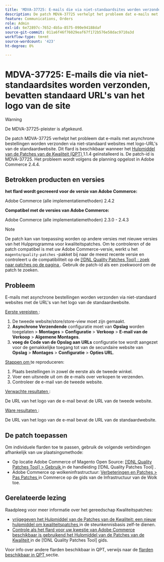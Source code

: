 ```yaml
---
title: 'MDVA-37725: E-mails die via niet-standaardsites worden verzonden, bevatten standaard URL''s van het logo van de site'
description: De patch MDVA-37725 verhelpt het probleem dat e-mails met asynchrone bestellingen worden verzonden via niet-standaard websites met logo-URL's van de standaardwebsite.
feature: Communications, Orders
role: Admin
exl-id: 6e72897c-7652-4b5a-8575-090e94188daf
source-git-commit: 011a6f46f76029eaf67f172b576e58dac9710a3d
workflow-type: tm+mt
source-wordcount: '423'
ht-degree: 0%

---
```


# MDVA-37725: E-mails die via niet-standaardsites worden verzonden, bevatten standaard URL&#39;s van het logo van de site

>[!WARNING]
>
> De MDVA-37725-pleister is afgekeurd.

De patch MDVA-37725 verhelpt het probleem dat e-mails met asynchrone bestellingen worden verzonden via niet-standaard websites met logo-URL&#39;s van de standaardwebsite. Dit flard is beschikbaar wanneer het [ Hulpmiddel van de Patches van de Kwaliteit (QPT) ](https://experienceleague.adobe.com/en/docs/commerce-operations/tools/quality-patches-tool/quality-patches-tool-to-self-serve-quality-patches) 1.1.4 geïnstalleerd is. De patch-id is MDVA-37725. Het probleem wordt volgens de planning opgelost in Adobe Commerce 2.4.4.

## Betrokken producten en versies

**het flard wordt gecreeerd voor de versie van Adobe Commerce:**

Adobe Commerce (alle implementatiemethoden) 2.4.2

**Compatibel met de versies van Adobe Commerce:**

Adobe Commerce (alle implementatiemethoden) 2.3.0 - 2.4.3

>[!NOTE]
>
>De patch kan van toepassing worden op andere versies met nieuwe versies van het Hulpprogramma voor kwaliteitspatches. Om te controleren of de patch compatibel is met uw Adobe Commerce-versie, werkt u het `magento/quality-patches` -pakket bij naar de meest recente versie en controleert u de compatibiliteit op de [[!DNL Quality Patches Tool] : zoek naar patches op de pagina ](https://experienceleague.adobe.com/en/docs/commerce-operations/tools/quality-patches-tool/quality-patches-tool-to-self-serve-quality-patches) . Gebruik de patch-id als een zoekwoord om de patch te zoeken.

## Probleem

E-mails met asynchrone bestellingen worden verzonden via niet-standaard websites met de URL&#39;s van het logo van de standaardwebsite.

<u> Eerste vereisten </u>:

1. De tweede website/store/store-view moet zijn gemaakt.
1. **Asynchrone Verzendende** configuratie moet van **Opslag** worden toegelaten > **Montages** > **Configuratie** > **Verkoop** > **E-mail van de Verkoop** > **Algemene Montages**.
1. **voeg de Code van de Opslag aan URLs** configuratie toe wordt aangezet voor de gemakkelijke toegang tot van de secundaire website van **Opslag** > **Montages** > **Configuratie** > **Opties URL**.

<u> Stappen om </u> te reproduceren:

1. Plaats bestellingen in zowel de eerste als de tweede winkel.
1. Voer een uitsnede uit om de e-mails over verkopen te verzenden.
1. Controleer de e-mail van de tweede website.

<u> Verwachte resultaten </u>:

De URL van het logo van de e-mail bevat de URL van de tweede website.

<u> Ware resultaten </u>:

De URL van het logo van de e-mail bevat de URL van de standaardwebsite.

## De patch toepassen

Om individuele flarden toe te passen, gebruik de volgende verbindingen afhankelijk van uw plaatsingsmethode:

* Op locatie Adobe Commerce of Magento Open Source: [[!DNL Quality Patches Tool] > Gebruik ](/help/tools/quality-patches-tool/usage.md) in de handleiding [!DNL Quality Patches Tool] .
* Adobe Commerce op wolkeninfrastructuur: [ Verbeteringen en Patches > Pas Patches ](https://experienceleague.adobe.com/docs/commerce-cloud-service/user-guide/develop/upgrade/apply-patches.html) in Commerce op de gids van de Infrastructuur van de Wolk toe.

## Gerelateerde lezing

Raadpleeg voor meer informatie over het gereedschap Kwaliteitspatches:

* [ vrijgegeven het Hulpmiddel van de Patches van de Kwaliteit: een nieuw hulpmiddel om kwaliteitspatches ](https://experienceleague.adobe.com/en/docs/commerce-operations/tools/quality-patches-tool/quality-patches-tool-to-self-serve-quality-patches) in de steunkennisbasis zelf-te dienen.
* [ Controle als het flard voor uw kwestie van Adobe Commerce beschikbaar is gebruikend het Hulpmiddel van de Patches van de Kwaliteit ](/help/tools/quality-patches-tool/patches-available-in-qpt/check-patch-for-magento-issue-with-magento-quality-patches.md) in de [!DNL Quality Patches Tool] gids.

Voor info over andere flarden beschikbaar in QPT, verwijs naar de [ flarden beschikbaar in QPT ](https://experienceleague.adobe.com/tools/commerce-quality-patches/index.html) sectie.
